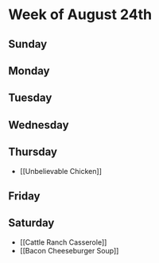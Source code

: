 # Week of August 24th
## Sunday
## Monday
## Tuesday
## Wednesday
## Thursday
- [[Unbelievable Chicken]]
## Friday
## Saturday
- [[Cattle Ranch Casserole]]
- [[Bacon Cheeseburger Soup]]
